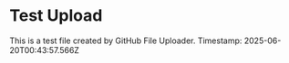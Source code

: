 # Test Upload

This is a test file created by GitHub File Uploader.
Timestamp: 2025-06-20T00:43:57.566Z